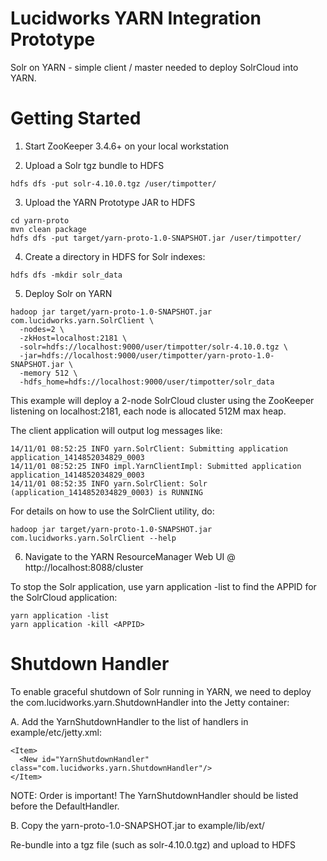 Lucidworks YARN Integration Prototype
========

Solr on YARN - simple client / master needed to deploy SolrCloud into YARN.

Getting Started
========

1. Start ZooKeeper 3.4.6+ on your local workstation

2. Upload a Solr tgz bundle to HDFS

```
hdfs dfs -put solr-4.10.0.tgz /user/timpotter/
```

3. Upload the YARN Prototype JAR to HDFS

```
cd yarn-proto
mvn clean package
hdfs dfs -put target/yarn-proto-1.0-SNAPSHOT.jar /user/timpotter/
```

4. Create a directory in HDFS for Solr indexes:

```
hdfs dfs -mkdir solr_data
```

5. Deploy Solr on YARN

```
hadoop jar target/yarn-proto-1.0-SNAPSHOT.jar com.lucidworks.yarn.SolrClient \
  -nodes=2 \
  -zkHost=localhost:2181 \
  -solr=hdfs://localhost:9000/user/timpotter/solr-4.10.0.tgz \
  -jar=hdfs://localhost:9000/user/timpotter/yarn-proto-1.0-SNAPSHOT.jar \
  -memory 512 \
  -hdfs_home=hdfs://localhost:9000/user/timpotter/solr_data
```

This example will deploy a 2-node SolrCloud cluster using the ZooKeeper listening on localhost:2181, 
each node is allocated 512M max heap.

The client application will output log messages like:
```
14/11/01 08:52:25 INFO yarn.SolrClient: Submitting application application_1414852034829_0003
14/11/01 08:52:25 INFO impl.YarnClientImpl: Submitted application application_1414852034829_0003
14/11/01 08:52:35 INFO yarn.SolrClient: Solr (application_1414852034829_0003) is RUNNING
```

For details on how to use the SolrClient utility, do:

```
hadoop jar target/yarn-proto-1.0-SNAPSHOT.jar com.lucidworks.yarn.SolrClient --help
```

6. Navigate to the YARN ResourceManager Web UI @ http://localhost:8088/cluster

To stop the Solr application, use yarn application -list to find the APPID for the SolrCloud application:

```
yarn application -list
yarn application -kill <APPID>
```

Shutdown Handler
========

To enable graceful shutdown of Solr running in YARN, we need to deploy the com.lucidworks.yarn.ShutdownHandler
into the Jetty container:

A. Add the YarnShutdownHandler to the list of handlers in example/etc/jetty.xml:

```
<Item>
  <New id="YarnShutdownHandler" class="com.lucidworks.yarn.ShutdownHandler"/>
</Item>
```

NOTE: Order is important! The YarnShutdownHandler should be listed before the DefaultHandler.

B. Copy the yarn-proto-1.0-SNAPSHOT.jar to example/lib/ext/

Re-bundle into a tgz file (such as solr-4.10.0.tgz) and upload to HDFS
